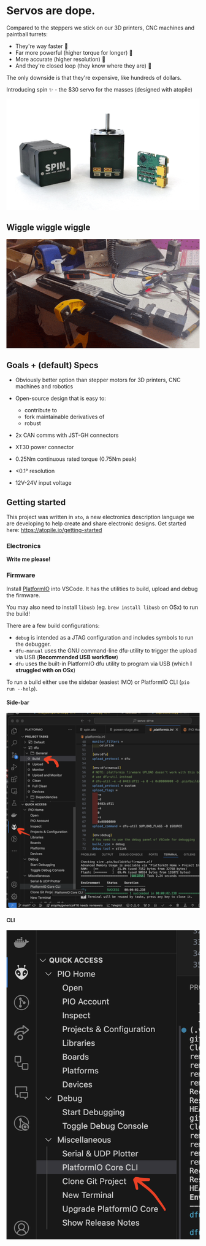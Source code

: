 # Servos are dope.

Compared to the steppers we stick on our 3D printers, CNC machines and paintball turrets:
 - They're way faster 🏃
 - Far more powerful (higher torque for longer) 💪
 - More accurate (higher resolution) 🎯
 - And they're closed loop (they know where they are) 🤖

The only downside is that they're expensive, like hundreds of dollars.

Introducing spin ✨ - the $30 servo for the masses (designed with atopile)

![spin](docs/showing-off-the-very-goods.jpg)

## Wiggle wiggle wiggle

![wiggle-wiggle-wiggle](docs/wiggle-wiggle-wiggle.gif)

## Goals + (default) Specs

- Obviously better option than stepper motors for 3D printers, CNC machines and robotics
- Open-source design that is easy to:
  - contribute to
  - fork maintainable derivatives of
  - robust

- 2x CAN comms with JST-GH connectors
- XT30 power connector
- 0.25Nm continuous rated torque (0.75Nm peak)
- <0.1° resolution
- 12V-24V input voltage

## Getting started

This project was written in `ato`, a new electronics description language we are developing to help create and share electronic designs. Get started here: https://atopile.io/getting-started

### Electronics

**Write me please!**

### Firmware

Install [PlatformIO](https://platformio.org/) into VSCode. It has the utilities to build, upload and debug the firmware.

You may also need to install `libusb` (eg. `brew install libusb` on OSx) to run the build!

There are a few build configurations:
- `debug` is intended as a JTAG configuration and includes symbols to run the debugger.
- `dfu-manual` uses the GNU command-line dfu-utility to trigger the upload via USB (**Recommended USB workflow**)
- `dfu` uses the built-in PlatformIO dfu utility to program via USB (which **I struggled with on OSx**)

To run a build either use the sidebar (easiest IMO) or PlatformIO CLI (`pio run --help`).

#### Side-bar

![platformio](docs/platoformio-build-and-upload.png)

#### CLI

![platformio-cli](docs/pio-cli-env.png)
